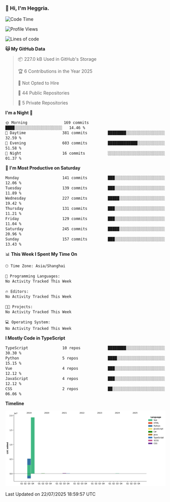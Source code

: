 ### 👋 Hi, I'm Heggria.

<!--START_SECTION:waka-->
![Code Time](http://img.shields.io/badge/Code%20Time-1%2C037%20hrs%2020%20mins-blue)

![Profile Views](http://img.shields.io/badge/Profile%20Views-0-blue)

![Lines of code](https://img.shields.io/badge/From%20Hello%20World%20I%27ve%20Written-24.8%20million%20lines%20of%20code-blue)

**🐱 My GitHub Data** 

> 📦 227.0 kB Used in GitHub's Storage 
 > 
> 🏆 6 Contributions in the Year 2025
 > 
> 🚫 Not Opted to Hire
 > 
> 📜 44 Public Repositories 
 > 
> 🔑 5 Private Repositories 
 > 
**I'm a Night 🦉** 

```text
🌞 Morning                169 commits         ████░░░░░░░░░░░░░░░░░░░░░   14.46 % 
🌆 Daytime                381 commits         ████████░░░░░░░░░░░░░░░░░   32.59 % 
🌃 Evening                603 commits         █████████████░░░░░░░░░░░░   51.58 % 
🌙 Night                  16 commits          ░░░░░░░░░░░░░░░░░░░░░░░░░   01.37 % 
```
📅 **I'm Most Productive on Saturday** 

```text
Monday                   141 commits         ███░░░░░░░░░░░░░░░░░░░░░░   12.06 % 
Tuesday                  139 commits         ███░░░░░░░░░░░░░░░░░░░░░░   11.89 % 
Wednesday                227 commits         █████░░░░░░░░░░░░░░░░░░░░   19.42 % 
Thursday                 131 commits         ███░░░░░░░░░░░░░░░░░░░░░░   11.21 % 
Friday                   129 commits         ███░░░░░░░░░░░░░░░░░░░░░░   11.04 % 
Saturday                 245 commits         █████░░░░░░░░░░░░░░░░░░░░   20.96 % 
Sunday                   157 commits         ███░░░░░░░░░░░░░░░░░░░░░░   13.43 % 
```


📊 **This Week I Spent My Time On** 

```text
🕑︎ Time Zone: Asia/Shanghai

💬 Programming Languages: 
No Activity Tracked This Week

🔥 Editors: 
No Activity Tracked This Week

🐱‍💻 Projects: 
No Activity Tracked This Week

💻 Operating System: 
No Activity Tracked This Week
```

**I Mostly Code in TypeScript** 

```text
TypeScript               10 repos            ████████░░░░░░░░░░░░░░░░░   30.30 % 
Python                   5 repos             ████░░░░░░░░░░░░░░░░░░░░░   15.15 % 
Vue                      4 repos             ███░░░░░░░░░░░░░░░░░░░░░░   12.12 % 
JavaScript               4 repos             ███░░░░░░░░░░░░░░░░░░░░░░   12.12 % 
CSS                      2 repos             ██░░░░░░░░░░░░░░░░░░░░░░░   06.06 % 
```



**Timeline**

![Lines of Code chart](https://raw.githubusercontent.com/heggria/heggria/main/assets/bar_graph.png)


 Last Updated on 22/07/2025 18:59:57 UTC
<!--END_SECTION:waka-->

